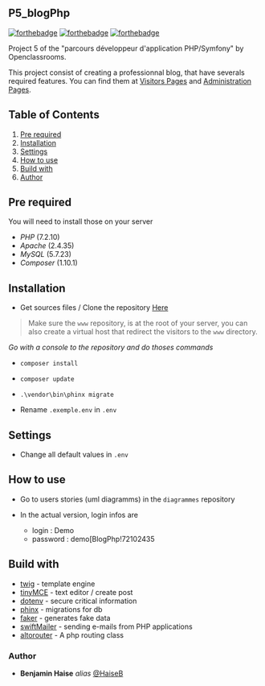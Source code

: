 ## P5_blogPhp

[![forthebadge](https://forthebadge.com/images/badges/built-with-love.svg)](https://forthebadge.com) [![forthebadge](https://forthebadge.com/images/badges/60-percent-of-the-time-works-every-time.svg)](https://forthebadge.com) [![forthebadge](https://forthebadge.com/images/badges/powered-by-electricity.svg)](https://forthebadge.com)

Project 5 of the "parcours développeur d'application PHP/Symfony" by Openclassrooms.

This project consist of creating a professionnal blog, that have severals required features. You can find them at [Visitors Pages](https://github.com/HaiseB/P5_blogPhp/issues/3) and [Administration Pages](https://github.com/HaiseB/P5_blogPhp/issues/4).

## Table of Contents
1. [Pre required](#Pre-required)
2. [Installation](#Installation)
3. [Settings](#Settings)
4. [How to use](#How-to-use)
5. [Build with](#Build-with)
6. [Author](#Author)

## Pre required
You will need to install those on your server
- *PHP* (7.2.10)
- *Apache* (2.4.35)
- *MySQL* (5.7.23)
- *Composer* (1.10.1)

## Installation
- Get sources files / Clone the repository [Here](https://github.com/HaiseB/P5_blogPhp)
> Make sure the `www` repository, is at the root of your server, you can also create a virtual host that redirect the visitors to the `www` directory.

_Go with a console to the repository and do thoses commands_
- ``composer install``
- ``composer update``
- ``.\vendor\bin\phinx migrate``

- Rename  `.exemple.env` in `.env`

## Settings
- Change all default values in `.env`

## How to use

- Go to users stories (uml diagramms) in the `diagrammes` repository

- In the actual version, login infos are
    - login : Demo
    - password : demo[BlogPhp!72102435

## Build with
- [twig](https://twig.symfony.com/) - template engine
- [tinyMCE](https://www.tiny.cloud/) - text editor / create post
- [dotenv](https://www.npmjs.com/package/dotenv) - secure critical information
- [phinx](https://phinx.org/) - migrations for db
- [faker](https://github.com/fzaninotto/Faker) - generates fake data
- [swiftMailer](https://swiftmailer.symfony.com/docs/introduction.html) - sending e-mails from PHP applications
- [altorouter](https://altorouter.com/) - A php routing class

### Author
* **Benjamin Haise** _alias_ [@HaiseB](https://github.com/HaiseB)